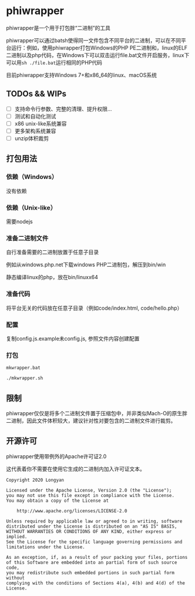 # phiwrapper

phiwrapper是一个用于打包胖“二进制”的工具

phiwrapper可以通过batsh使得同一文件包含不同平台的二进制，可以在不同平台运行：例如，使用phiwrapper打包Windows的PHP PE二进制和，linux的ELF二进制以及php代码，在Windows下可以双击运行file.bat文件开启服务，linux下可以用`sh ./file.bat`运行相同的PHP代码

目前phiwrapper支持Windows 7+和x86_64的linux、macOS系统

## TODOs && WIPs

- [ ] 支持命令行参数、完整的清理、提升权限...
- [ ] 测试和自动化测试
- [ ] x86 unix-like系统兼容
- [ ] 更多架构系统兼容
- [ ] unzip体积裁剪

## 打包用法

### 依赖（Windows）

没有依赖

### 依赖（Unix-like）

需要nodejs

### 准备二进制文件

自行准备需要的二进制放置于任意子目录

例如从windows.php.net下载windows PHP二进制包，解压到bin/win

静态编译linux的php，放在bin/linuxx64

### 准备代码

将平台无关的代码放在任意子目录（例如code/index.html, code/hello.php）

### 配置

复制config.js.example未config.js, 参照文件内容创建配置

### 打包

```batsh
mkwrapper.bat
```
```bash
./mkwrapper.sh
```

## 限制

phiwrapper仅仅是将多个二进制文件置于压缩包中，并非类似Mach-O的原生胖二进制，因此文件体积较大，建议针对性对要包含的二进制文件进行裁剪。

## 开源许可

phiwrapper使用带例外的Apache许可证2.0

这代表着你不需要在使用它生成的二进制内加入许可证文本。

```
Copyright 2020 Longyan

Licensed under the Apache License, Version 2.0 (the "License");
you may not use this file except in compliance with the License.
You may obtain a copy of the License at

    http://www.apache.org/licenses/LICENSE-2.0

Unless required by applicable law or agreed to in writing, software
distributed under the License is distributed on an "AS IS" BASIS,
WITHOUT WARRANTIES OR CONDITIONS OF ANY KIND, either express or implied.
See the License for the specific language governing permissions and
limitations under the License.

As an exception, if, as a result of your packing your files, portions
of this Software are embedded into an partial form of such source code,
you may redistribute such embedded portions in such partial form without
complying with the conditions of Sections 4(a), 4(b) and 4(d) of the License.
```